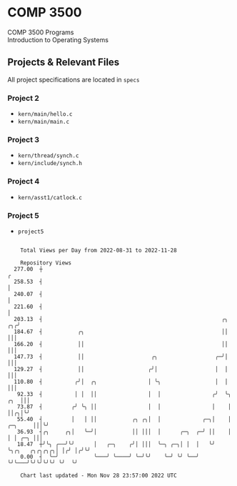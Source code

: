 # COMP 3500
COMP 3500 Programs  
Introduction to Operating Systems  
## Projects & Relevant Files
All project specifications are located in `specs`
### Project 2
- `kern/main/hello.c`
- `kern/main/main.c`
### Project 3
- `kern/thread/synch.c`
- `kern/include/synch.h`
### Project 4
- `kern/asst1/catlock.c`
### Project 5
- `project5`

```

    Total Views per Day from 2022-08-31 to 2022-11-28

    Repository Views
  277.00  ┼                                                                                        ╭
  258.53  ┤                                                                                        │
  240.07  ┤                                                                                        │
  221.60  ┤                                                                                        │
  203.13  ┤                                                        ╭╮                           ╭╮╭╯
  184.67  ┤           ╭╮                                           ││                           │││
  166.20  ┤           ││                                           ││                           │││
  147.73  ┤           ││                     ╭╮                  ╭─╯│                           │││
  129.27  ┤           ││                    ╭╯│                  │  │                           │││
  110.80  ┤          ╭╯│  ╭╮                │ ╰╮                 │  │                           │││
   92.33  ┤          │ │  ││                │  │                ╭╯  ╰╮                      ╭╮  │││
   73.87  ┤         ╭╯ ╰╮ ││                │  │                │    │                      ││╭╮│╰╯
   55.40  ┤         │   │ ││           ╭╮ ╭╮│  │             ╭─╮│    │              ╭─╮     │││╰╯
   36.93  ┤╭╮     ╭╮│   ╰─╯│           ││ │││  │      ╭─╮  ╭─╯ ││    │              │ │ ╭─╮ │││
   18.47  ┼╯╰╮ ╭──╯╰╯      │   ╭─╮    ╭╯│ │││  ╰─╮ ╭─╮│ │  │   ╰╯    ╰╮╭╮   ╭╮╭╮╭╮╭╮│ │╭╯ │╭╯╰╯
    0.00  ┤  ╰─╯           ╰───╯ ╰────╯ ╰─╯╰╯    ╰─╯ ╰╯ ╰──╯          ╰╯╰───╯╰╯╰╯╰╯╰╯ ╰╯  ╰╯

    Chart last updated - Mon Nov 28 23:57:00 2022 UTC
    
```
